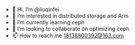 - 👋 Hi, I’m @liuqinfei
- 👀 I’m interested in distributed storage and Arm
- 🌱 I’m currently learning ceph
- 💞️ I’m looking to collaborate on optimizing ceph
- 📫 How to reach me 18138800392@163.com

<!---
liuqinfei/liuqinfei is a ✨ special ✨ repository because its `README.md` (this file) appears on your GitHub profile.
You can click the Preview link to take a look at your changes.
--->
